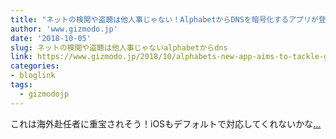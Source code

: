 ```yaml
---
title: "ネットの検閲や盗聴は他人事じゃない！AlphabetからDNSを暗号化するアプリが登場"
author: 'www.gizmodo.jp'
date: '2018-10-05'
slug: ネットの検閲や盗聴は他人事じゃないalphabetからdns
link: https://www.gizmodo.jp/2018/10/alphabets-new-app-aims-to-tackle-government-censorship.html
categories:
- bloglink
tags:
  - gizmodojp
---
```


これは海外赴任者に重宝されそう！iOSもデフォルトで対応してくれないかな[... <i class="fas fa-external-link-alt"></i>](https://www.gizmodo.jp/2018/10/alphabets-new-app-aims-to-tackle-government-censorship.html)

